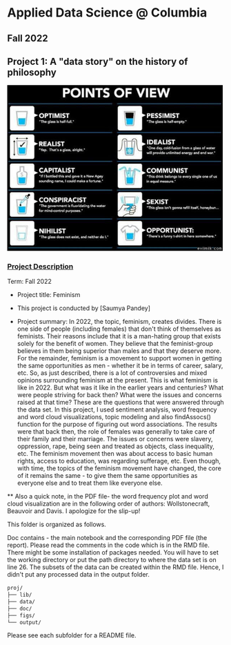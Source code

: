 # Applied Data Science @ Columbia
## Fall 2022
## Project 1: A "data story" on the history of philosophy 

<img src="figs/100126-the-glass.jpeg" width="500">

### [Project Description](doc/)

Term: Fall 2022

+ Project title: Feminism
+ This project is conducted by [Saumya Pandey]

+ Project summary: In 2022, the topic, feminism, creates divides. There is one side of people (including females) that don't think of themselves as feminists. Their reasons include that it is a man-hating group that exists solely for the benefit of women. They believe that the feminist-group believes in them being superior than males and that they deserve more. For the remainder, feminism is a movement to support women in getting the same opportunities as men - whether it be in terms of career, salary, etc. So, as just described, there is a lot of controversies and mixed opinions surrounding feminism at the present. This is what feminism is like in 2022. But what was it like in the earlier years and centuries? What were people striving for back then? What were the issues and concerns raised at that time? These are the questions that were answered through the data set. In this project, I used sentiment analysis, word frequency and word cloud visualizations, topic modeling and also findAssocs() function for the purpose of figuring out word associations. The results were that back then, the role of females was generally to take care of their family and their marriage. The issues or concerns were slavery, oppression, rape, being seen and treated as objects, class inequality, etc. The feminism movement then was about access to basic human rights, access to education, was regarding sufferage, etc. Even though, with time, the topics of the feminism movement have changed, the core of it remains the same - to give them the same opportunities as everyone else and to treat them like everyone else. 

** Also a quick note, in the PDF file-  the word frequency plot and word cloud visualization are in the following order of authors: Wollstonecraft, Beauvoir and Davis. I apologize for the slip-up!

This folder is organized as follows.

Doc contains - the main notebook and the corresponding PDF file (the report). Please read the comments in the code which is in the RMD file. There might be some installation of packages needed. You will have to set the working directory or put the path directory to where the data set is on line 26. The subsets of the data can be created within the RMD file. Hence, I didn't put any processed data in the output folder.


```
proj/
├── lib/
├── data/
├── doc/
├── figs/
└── output/
```

Please see each subfolder for a README file.
